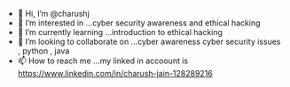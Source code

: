 - 👋 Hi, I’m @charushj
- 👀 I’m interested in ...cyber security awareness and ethical hacking
- 🌱 I’m currently learning ...introduction to ethical  hacking
- 💞️ I’m looking to collaborate on ...cyber awareness cyber security issues , python , java
- 📫 How to reach me ...my linked in accoount is https://www.linkedin.com/in/charush-jain-128289216

<!---
charushj/charushj is a ✨ special ✨ repository because its `README.md` (this file) appears on your GitHub profile.
You can click the Preview link to take a look at your changes.
--->
